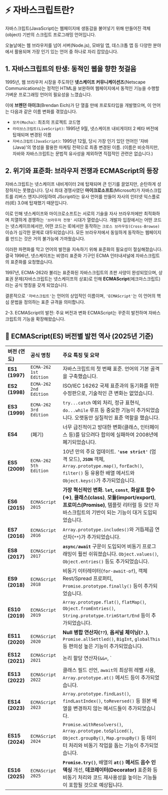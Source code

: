 # ⚡ 자바스크립트란?
자바스크립트(JavaScript)는 웹페이지에 생동감을 불어넣기 위해 만들어진 객체(object) 기반의 스크립트 프로그래밍 언어입니다. 

오늘날에는 웹 브라우저를 넘어 서버(Node.js), 모바일 앱, 데스크톱 앱 등 다양한 분야에서 활용되며 가장 인기 있는 언어 중 하나로 자리 잡았습니다.

## 1. 자바스크립트의 탄생: 동적인 웹을 향한 첫걸음
1995년, 웹 브라우저 시장을 주도하던 **넷스케이프 커뮤니케이션즈**(Netscape Communications)는 정적인 HTML을 보완하여 웹페이지에서 동적인 기능을 수행할 가벼운 프로그래밍 언어의 필요성을 느꼈습니다.

이에 **브렌던 아이크**(Brendan Eich)가 단 열흘 만에 프로토타입을 개발했으며, 이 언어는 다음과 같은 이름 변화를 겪었습니다.

- `모카(Mocha)`: 최초의 프로젝트 코드명
- `라이브스크립트(LiveScript)`: 1995년 9월, 넷스케이프 내비게이터 2 베타 버전에 탑재되며 변경된 이름
- `자바스크립트(JavaScript)`: 1995년 12월, 당시 가장 인기 있던 언어인 '자바(Java)'의 명성을 활용한 마케팅 전략으로 최종 변경된 이름. (이름은 비슷하지만, 자바와 자바스크립트는 문법적 유사성을 제외하면 직접적인 관련은 없습니다.)

## 2. 위기와 표준화: 브라우저 전쟁과 ECMAScript의 등장
자바스크립트는 넷스케이프 내비게이터 2에 탑재되며 큰 인기를 끌었지만, 순탄하게 성장하지는 못했습니다. 당시 최대 경쟁사였던 **마이크로소프트**(Microsoft)가 자바스크립트를 리버스 엔지니어링하여 JScript라는 유사 언어를 만들어 자사의 인터넷 익스플로러(IE) 3.0에 탑재했기 때문입니다.

이로 인해 넷스케이프와 마이크로소프트는 서로의 기술을 자사 브라우저에만 최적화하며 치열하게 경쟁하는 `'브라우저 전쟁'` 시대가 열렸습니다. 개발자 입장에서는 어떤 코드는 넷스케이프에서만, 어떤 코드는 IE에서만 동작하는 `크로스 브라우징(Cross-Browse)` 이슈가 심각한 문제로 대두되었습니다. 모든 브라우저에서 동일하게 동작하는 웹페이지를 만드는 것은 거의 불가능에 가까웠습니다.

이러한 파편화를 막고 언어의 발전을 지속하기 위해 표준화의 필요성이 절실해졌습니다. 결국 1996년, 넷스케이프는 비영리 표준화 기구인 ECMA 인터내셔널에 자바스크립트의 표준화를 요청했습니다.

1997년, ECMA-262라 불리는 표준화된 자바스크립트의 초판 사양이 완성되었으며, 상표권 문제(자바스크립트는 넷스케이프의 상표)로 인해 **ECMAScript**(에크마스크립트)라는 공식 명칭을 갖게 되었습니다.

결론적으로 `'자바스크립트'`는 언어의 상업적인 이름이며, `'ECMAScript'`는 이 언어의 핵심 문법을 정의하는 표준 규격을 의미합니다.

2-3. ECMAScript의 발전: 주요 버전과 변화
ECMAScript는 꾸준히 발전하며 자바스크립트의 기능을 확장해왔습니다.

## 📜 ECMAScript(ES) 버전별 발전 역사 (2025년 기준)

| 버전 (연도) | 공식 명칭 | 주요 특징 및 요약 |
| :--- | :--- | :--- |
| **ES1 (1997)** | `ECMA-262 1st Edition` | 자바스크립트의 첫 번째 표준. 언어의 기본 골격을 구축했습니다. |
| **ES2 (1998)** | `ECMA-262 2nd Edition` | ISO/IEC 16262 국제 표준과의 동기화를 위한 수정판으로, 기술적인 큰 변화는 없었습니다. |
| **ES3 (1999)** | `ECMA-262 3rd Edition` | `try...catch` 예외 처리, 정규 표현식, `do...while` 루프 등 중요한 기능이 추가되었습니다. 오랫동안 실질적인 표준 역할을 했습니다. |
| **ES4** | (폐기) | 너무 급진적이고 방대한 변화(클래스, 인터페이스 등)를 담으려다 합의에 실패하여 2008년에 폐기되었습니다. |
| **ES5 (2009)** | `ECMA-262 5th Edition` | 10년 만의 주요 업데이트. **`'use strict'`** (엄격 모드), **`JSON`** 객체, `Array.prototype.map()`, `forEach()`, `filter()` 등 유용한 배열 메서드와 `Object.keys()`가 추가되었습니다. |
| **ES6 (2015)** | `ECMAScript 2015` | **가장 혁신적인 변화.** **`let`, `const`**, **화살표 함수(⇒)**, **클래스(class)**, **모듈(import/export)**, **프로미스(Promise)**, 템플릿 리터럴 등 모던 자바스크립트의 기반이 되는 기능이 대거 도입되었습니다. |
| **ES7 (2016)** | `ECMAScript 2016` | `Array.prototype.includes()`와 거듭제곱 연산자(`**`)가 추가되었습니다. |
| **ES8 (2017)** | `ECMAScript 2017` | **`async/await`** 구문이 도입되어 비동기 프로그래밍이 훨씬 쉬워졌습니다. `Object.values()`, `Object.entries()` 등도 추가되었습니다. |
| **ES9 (2018)** | `ECMAScript 2018` | 비동기 이터레이터(`for-await-of`), 객체 Rest/Spread 프로퍼티, `Promise.prototype.finally()` 등이 추가되었습니다. |
| **ES10 (2019)**| `ECMAScript 2019` | `Array.prototype.flat()`, `flatMap()`, `Object.fromEntries()`, `String.prototype.trimStart/End` 등이 추가되었습니다. |
| **ES11 (2020)**| `ECMAScript 2020` | **Null 병합 연산자(`??`)**, **옵셔널 체이닝(`?.`)**, `Promise.allSettled()`, `BigInt`, `globalThis` 등 편의성 높은 기능이 추가되었습니다. |
| **ES12 (2021)**| `ECMAScript 2021` | 논리 할당 연산자(`&&=`, `||=`, `??=`), `String.prototype.replaceAll()`, `Promise.any()` 등이 추가되었습니다. |
| **ES13 (2022)**| `ECMAScript 2022` | 클래스 필드 선언, `await`의 최상위 레벨 사용, `Array.prototype.at()` 메서드 등이 추가되었습니다. |
| **ES14 (2023)**| `ECMAScript 2023` | `Array.prototype.findLast()`, `findLastIndex()`, `toReversed()` 등 원본 배열을 변경하지 않는 메서드들이 추가되었습니다. |
| **ES15 (2024)**| `ECMAScript 2024` | `Promise.withResolvers()`, `Array.prototype.toSpliced()`, `Object.groupBy()`, `Map.groupBy()` 등 데이터 처리와 비동기 작업을 돕는 기능이 추가되었습니다. |
| **ES16 (2025)**| `ECMAScript 2025` | **`Promise.try()`**, 배열의 **`at()` 메서드 음수 인덱싱** 개선, **데코레이터(Decorator)** 표준화 등 비동기 처리와 코드 재사용성을 높이는 기능들이 포함될 것으로 예상됩니다. |

